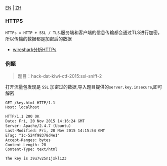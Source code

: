 [EN](./HTTPS.md) | [ZH](./HTTPS-zh.md)
### HTTPS

`HTTPs = HTTP + SSL / TLS`.服务端和客户端的信息传输都会通过TLS进行加密，所以传输的数据都是加密后的数据

- [wireshark分析HTTPs](http://www.freebuf.com/articles/system/37900.html)

### 例题

> 题目：hack-dat-kiwi-ctf-2015:ssl-sniff-2

打开流量包发现是 `SSL` 加密过的数据,导入题目提供的`server.key.insecure`,即可解密

```xml
GET /key.html HTTP/1.1
Host: localhost

HTTP/1.1 200 OK
Date: Fri, 20 Nov 2015 14:16:24 GMT
Server: Apache/2.4.7 (Ubuntu)
Last-Modified: Fri, 20 Nov 2015 14:15:54 GMT
ETag: "1c-524f98378d4e1"
Accept-Ranges: bytes
Content-Length: 28
Content-Type: text/html

The key is 39u7v25n1jxkl123
```